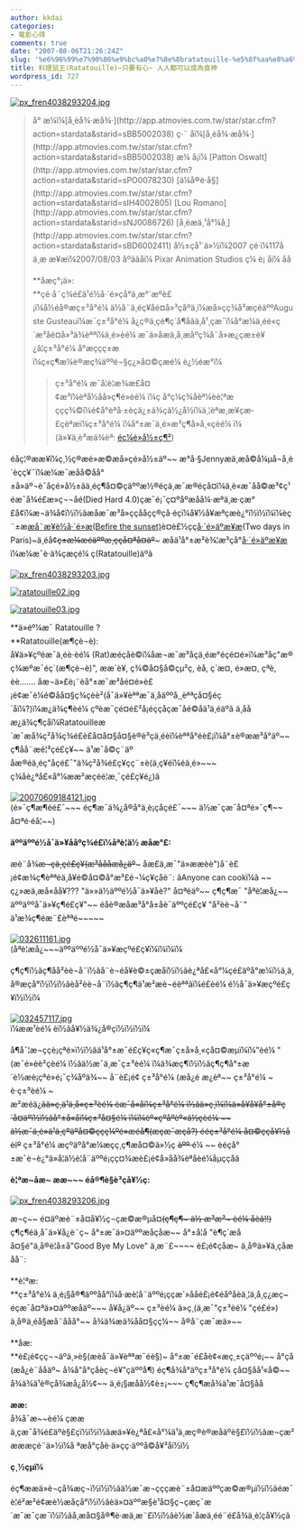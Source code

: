```yaml
---
author: kkdai
categories:
- 電影心得
comments: true
date: "2007-08-06T21:26:24Z"
slug: '%e6%96%99%e7%90%86%e9%bc%a0%e7%8e%8bratatouille-%e5%8f%aa%e8%a6%81%e6%9c%89%e5%bf%83-%e4%ba%ba%e4%ba%ba%e9%83%bd%e5%8f%af%e4%bb%a5%e6%88%90%e7%82%ba%e9%a3%9f%e7%a5%9e'
title: 料理鼠王(Ratatouille)–只要有心~ 人人都可以成為食神
wordpress_id: 727
---
```


[![px_fren4038293204.jpg](http://farm2.static.flickr.com/1411/1024674220_0559a2de8f.jpg)](http://www.flickr.com/photos/27643002@N00/1024674220/)

<blockquote>å° æ¼ï¼[å¸èå¾·æå¾·](http://app.atmovies.com.tw/star/star.cfm?action=stardata&starid=sBB5002038)  
ç·¨ åï¼[å¸èå¾·æå¾·](http://app.atmovies.com.tw/star/star.cfm?action=stardata&starid=sBB5002038)  
æ¼ å¡ï¼ [Patton Oswalt](http://app.atmovies.com.tw/star/star.cfm?action=stardata&starid=sPO0078230) [ä¼å®è·å§](http://app.atmovies.com.tw/star/star.cfm?action=stardata&starid=sIH4002805) [Lou Romano](http://app.atmovies.com.tw/star/star.cfm?action=stardata&starid=sNJ0086726) [å¸èæä¸¹å°¼å¸](http://app.atmovies.com.tw/star/star.cfm?action=stardata&starid=sBD6002411)  
å½±çå¹´ä»½ï¼2007  
çé·ï¼117å  
ä¸æ æ¥æï¼2007/08/03  
åºããåï¼ Pixar Animation Studios  
ç¼ è¡ åï¼ åå  
  
**åæç°¡ä»:  
**çé·å¨ç¾é£ä¹é½å·´é»çå°ä¸æ°´æºè£¡ï¼å½éå®æç±³å°é¼ ä½å¨ä¸éç¥åé¤å»³çåºä¸ï¼æå»çç¾å³æçéäººAuguste Gusteauï¼æ¯ç±³å°é¼ å¿ç®ä¸­çè¶ç´å¶åãä¸å¹¸çæ¯ï¼å°æ¼ä¸éé«ç´æ³åé¤å»³ä¾èªªï¼ä¸é»èé¼ æ¯ä»åæä¸å¸æåºç¾å¨å»æ¿çæ±è¥¿â¦ç±³å°é¼ å°æççç±æï¼ç«ç¶æ¼è®æç¾äººé¬§ç¿»å¤©çæé¼ è¿½éæ°ï¼  
> 
> ç±³å°é¼ æ¯å¦è¦æ¾æ£å¤¢æ³ï¼èªå½åå»ç¶é»èé¼ ï¼ç å°ç¼ç¾åèª¼èè¦ªæççç¾©ï¼é¢å°èªå·±èçä¿±ä¾çä½¿å½ï¼ä¸¦èªæ¸æ¥çæ­£çèªæï¼ç±³å°é¼ ï¼å°±æ¯ä¸é»æ³ç¶å»å¸«çèé¼ ï¼   
(ä»¥ä¸è³æä¾èª: [éç¼é»å½±ç¶²](http://movie.atmovies.com.tw/movie/film.asp?action=now&film_id=fren40382932))
> 
> </blockquote>

éåç¦®ææ¥ï¼ç¸½ç®æé»æ©æå»çé»å½±äº~~ æ°å·§Jennyæä¸æå©å¼µå¬å¸è´èçç¥¨ï¼æ¼æ¯æåå©åå°±å»äº¬è¯åçé»å½±ãä¸éç¶å¤©çäººæ½®éçä¸æ¯æ®éçå¤ï¼ä¸è«æ¯åå©æ³¢ç¹éæ¯å¾é£æ­»ç¬¬åé(Died Hard 4.0)çæ¯é¡¯ç¤ºåºæåå¼·æªä¸æ·çæ°£å¢ï¼æ¬ä¾å¢ï½ï½ãæåæ¯æ³å»ççååçç®çå·éçï¼å¥½å¥æªçæè¿°ï½ï½ï¼ï¼èç¨±æ[æå¨æ¥è½å·´é»æ(Befire the sunset)](http://app.atmovies.com.tw/movie/movie.cfm?action=filmdata&film_id=fben00381681)è¤è£½çç[å·´é»äºæ¥æ](http://www.sooostar.com/movie/content.asp?ArticleID=109116)(Two days in Paris)~ä¸éå¢~~ç±æ¼æéäººæ¸ççå¤ªå¤äº~~~ æåä¹å°±æ²è¾¦æ³çå°[å·´é»äºæ¥æ](http://www.sooostar.com/movie/content.asp?ArticleID=109116)ï¼æ¼æ¯è·ä¾çæçé¼ ç(Ratatouille)äºã

[![px_fren4038293203.jpg](http://farm2.static.flickr.com/1005/1023814887_fa37f1524c.jpg)](http://www.flickr.com/photos/27643002@N00/1023814887/)

[![ratatouille02.jpg](http://farm2.static.flickr.com/1006/1028726246_cb98475cba.jpg)](http://www.flickr.com/photos/27643002@N00/1028726246/)

[![ratatouille03.jpg](http://farm2.static.flickr.com/1384/1027867729_2aa4bd5135.jpg)](http://www.flickr.com/photos/27643002@N00/1027867729/)

**ä»éº¼æ¯ Ratatouille ?  
**Ratatouille(æ¶çè¬è): å¥ä»¥çºéæ¯ä¸éè·èé¼ (Rat)æéçåè©ï¼åæ¬æ¯æ³åçä¸éæ°éçé¤é»ï¼æ³åç"æ®ç¾æºæ¯éç´(æ¶çè¬è)", ææ´è¥, ç¾©å¤§å©çµ²ç, èå­, ç´æ¤, é»æ¤, çªè, èè....... åæ¬ä»£è¡¨èå°±æ¯æ³åé¤é»è£¡é¢æ¯è¼é©åå¤§ç¾çèè²(å¯ä»¥èªªæ¯ä¸­åäººå¸¸èªªçå¤§éç´åï¼?)ï¼æ¿ä¾ç¶èé¼ çºèæ¯çé¤é£²å¡éççåçæ¯åé©åä¹ä¸éäºã ä¸ååæ¿ä¾ç¶çåï¼Ratatouilleæ´æ¯æå¾ç²å¾ç¾é£è£å¤å¤§å¤§è®è³çä¸éèï¼èªªå°éè£¡ï¼å°±è®ææ³å°äº~~ ç¶åå¨æé¦³çé£ç¥~~ ä¹æ¯å©ç¨äº åæ®éä¸éç"åçé£¯"ä¾ç²å¾é£ç¥çç¨±è(ä¸ç¥éï¼éä¸é»~~~ ç¾åè¿ªå£«å°¼ææ²æçéé¦æ¸¯çé£ç¥é¿)ã

[![20070609184121.jpg](http://farm2.static.flickr.com/1414/1027872423_67ffbab608.jpg)](http://www.flickr.com/photos/27643002@N00/1027872423/)  
(é»¯ç¶æ¶é­é£¯~~~ éç¶æ¯ä¾¿å®å°ä¸è¡çåçé£¯~~~ ä½æ¯çæ¯å¤ªé»¯ç¶~~ å¤ªé·é­å¦~~)

**äººäººé½å¯ä»¥ååºç¾é£ï¼åªè¦ä½ æåæ°£:**

æè¨å¾~~æ¬çä¸­çé£ç¥(æ³ååå­æå¿äº~~~ åæ­£ä¸æ¯"ä»ææèè")å¨è£¡é¢æ¾ç¶èªªéä¸å¥é©å¤©å°æ³£é¬¼ç¥çåè¨: ãAnyone can cookï¼ã ~~ ç¿»æä¸­æå«åå¥??? "ä»»ä½äººé½å¯ä»¥åè?" å¤ªéäº~~ ç¶ç¶æ¯ "åªè¦æå¿~~ äººäººå¯ä»¥ç¶é£ç¥"~~ éåè®æåæ³å°å±åè¯äººçé£ç¥ "å²èè¬å¨" ä¹æ¾ç¶éæ¨£èªªé~~~~~

[![032611161.jpg](http://farm2.static.flickr.com/1420/1023816699_299929f6df.jpg)](http://www.flickr.com/photos/27643002@N00/1023816699/)  
(åªè¦æå¿~~~äººäººé½å¯ä»¥æçºé£ç¥ï¼ï¼ï¼ï¼

ç¶ç¶ï½ãç¶åå²èè¬å¨ï½ãå¨è¬éå¥è©±çæåï½ï½ãè¿ªå£«å°¼çé£äºå°æ¼ï½ä¸ä¸å®æçå°ï½ï½ï½ãèå²èè¬å¨ï½ãç¶ç¶ä¹æ²æè¬éèªªãï¼é£èé¼ é½å¯ä»¥æçºé£ç¥ï½ï½ï¼

[![032457117.jpg](http://farm2.static.flickr.com/1363/1024675722_71210d7abb.jpg)](http://www.flickr.com/photos/27643002@N00/1024675722/)  
ï¼ææ¹èé¼ èï½ãå¥½ä¾¿å®çï½ï½ï½ï¼

å¶å¯¦æ¬ççè¡çªé»ï½ï½ãä¹å°±æ¯é£ç¥ç«ç¶æ¯ç±å»å¸«çå¤©æµï¼ï¼"èé¼ "(æ¯é»èè²çèé¼ ï½ãä½æ¯ä¸æ¯ç±³èé¼ ï¼ä¾æç¶ï½ï½ãç¶ç¶å°±æ´è½æè¡çªé»é¡¯ç¾åºä¾~~ å¨è£¡é¢ ç±³å°é¼ (æå¿é æ¿èª~~ ç±³å°é¼ ~ è·ç±³èé¼ ~ æ²æéä¿~~ãä»ç¸ä¹ä¸å«ç±³èé¼ èæ¯å«åï¼ç±³å°é¼ ï½ãä»ç¸ï¼ï¼ä»å¥å¥å°±å®ç´å¤äºï½ï½ãå°±å«åï¼ç±³å¤§é¼ ï¼ï¼èº«çºåºèº«ä½çèé¼ ~~ ä½æ¯ä¸é»ä¹ä¸çºäºå¤©ççç¼ºé»æéå¶(æçæ¯æç­å?) ééç±³å°é¼ å¤©ççå¥½åè¦º~~  ç±³å°é¼ æçºäºå°æ¼æçç¸ç¶æå¤©ä»½ç <strike>äºº </strike>é¼ ~~ èéçå°±æ¯è¬è¿°ä»å¦ä½è¦å¨äººé¡çç¤¾æè£¡é¢å»åå¾èªåèé¼åµççå­ã

**è¦ªæ~åæ~ ææ~~~  éå®¶è§è³çå¥½ç:**

[![px_fren4038293206.jpg](http://farm2.static.flickr.com/1398/1024673558_2b1a31b807.jpg)](http://www.flickr.com/photos/27643002@N00/1024673558/)

æ¬ç~~ é¤äºæè¨±å¤å¥½ç¬çæ©æ®µå¤~~(ç¶ç¶~ ä½ æ³æ³~ èé¼ åèã!!)~~ ç¶ç¶éä¸å¯ä»¥å¿è¨ç~ å°±æ¯ä»¤äººæåçåæ~~ å°±å¦å "è¶ç´æåå¤§é"ä¸å®è¦å±å"Good Bye My Love" ä¸æ¨£~~~~ è£¡é¢çåæ~ ä¸å®ä»¥ä¸çåæå­å¨:

**è¦ªæ:  
**ç±³å°é¼ ä¸é¡§å®¶äººåå°ï¼å·æè¦å¨äººé¡ççæ´»åå­è£¡é¢éåºåèä¸¦ä¸å­¸ç¿æç~ éçæ¯å¤ªä»¤äººæåäº~~~ å¥å¿äº~~ ç±³èé¼ ä»ç¸(ä¸æ¯"ç±³èé¼ "çé£é») ä¸å®ä¸éå§æå¨ååå°~~ å¾ä¾æä¾åå¤§çç¼~~ å®å¨çæ¯æä»~~

**åæ:  
**è£¡é¢çç¬¬äºä¸»è§(æèå¯ä»¥èªªæ¯éè§)~ å°±æ¯é£åè¢«æç¸±çäººé¡~~  å°çå (æå¿è¨åå­äº~ å¾å"å°çåèç¬é¥"çäººå¶) éç¶å¾å°äºç±³å°é¼ çå¤§åå¹«å©~~ å¾ä¾ä¹è®çå¾æå¿å½¢~~ ä¸é¡§æåå½¢è±¡~~~ ç¶ç¶æå¾ä¹æ¯å¤§åå

**ææ:**  
å¾å¯æ~~èé¼ çææä¸çæ¯å¾é£äºè§£çï½ï½ï½ãæä»¥è¿ªå£«å°¼ä¹ä¸æç®è®æåäºè§£ï½ï½ãæ¬çæ²æææçé¨ä»½ï¼å
ªæå°çåè·ä»çç·äººå©å¥³åï½ï½

**ç¸½çµï¼**

éç¶ææä»è¬çå¾æç¬ï½ï½ï½ãä½æ¯æ¬çççæè¨±å¤æäººçæ©æ®µï½ï½ãéæ¯è¦é²æ²é¢æè½æåçå°ï½ï½ãèä»¤äººæ§è¹å¤§ç¬çæç¯æ´æ¯æ¯çæ¯ï½ï½ãå¸æå¤§å®¶è·æä¸æ¨£ï½ï½ãè½æ´åæä¸éé¨é£å¾ä¸è¦çå¥½çã
